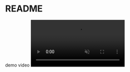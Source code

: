 # README
demo video
<video playsinline autoplay muted loop>
<source src=”https://user-images.githubusercontent.com/78842284/230729001-8ca5974f-c890-4746-836b-f9f5423f2a2f.mp4″>
</video>

